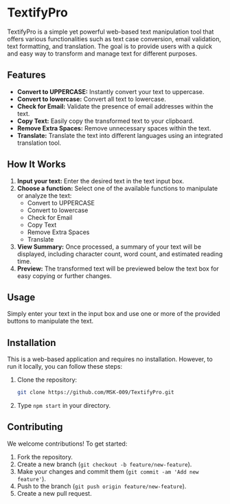 # TextifyPro

TextifyPro is a simple yet powerful web-based text manipulation tool that offers various functionalities such as text case conversion, email validation, text formatting, and translation. The goal is to provide users with a quick and easy way to transform and manage text for different purposes.

## Features

- **Convert to UPPERCASE:** Instantly convert your text to uppercase.
- **Convert to lowercase:** Convert all text to lowercase.
- **Check for Email:** Validate the presence of email addresses within the text.
- **Copy Text:** Easily copy the transformed text to your clipboard.
- **Remove Extra Spaces:** Remove unnecessary spaces within the text.
- **Translate:** Translate the text into different languages using an integrated translation tool.

## How It Works

1. **Input your text:** Enter the desired text in the text input box.
2. **Choose a function:** Select one of the available functions to manipulate or analyze the text:
    - Convert to UPPERCASE
    - Convert to lowercase
    - Check for Email
    - Copy Text
    - Remove Extra Spaces
    - Translate
3. **View Summary:** Once processed, a summary of your text will be displayed, including character count, word count, and estimated reading time.
4. **Preview:** The transformed text will be previewed below the text box for easy copying or further changes.

## Usage

Simply enter your text in the input box and use one or more of the provided buttons to manipulate the text.


## Installation

This is a web-based application and requires no installation. However, to run it locally, you can follow these steps:

1. Clone the repository:
    ```bash
    git clone https://github.com/MSK-009/TextifyPro.git
    ```
2. Type `npm start` in your directory.

## Contributing

We welcome contributions! To get started:

1. Fork the repository.
2. Create a new branch (`git checkout -b feature/new-feature`).
3. Make your changes and commit them (`git commit -am 'Add new feature'`).
4. Push to the branch (`git push origin feature/new-feature`).
5. Create a new pull request.



